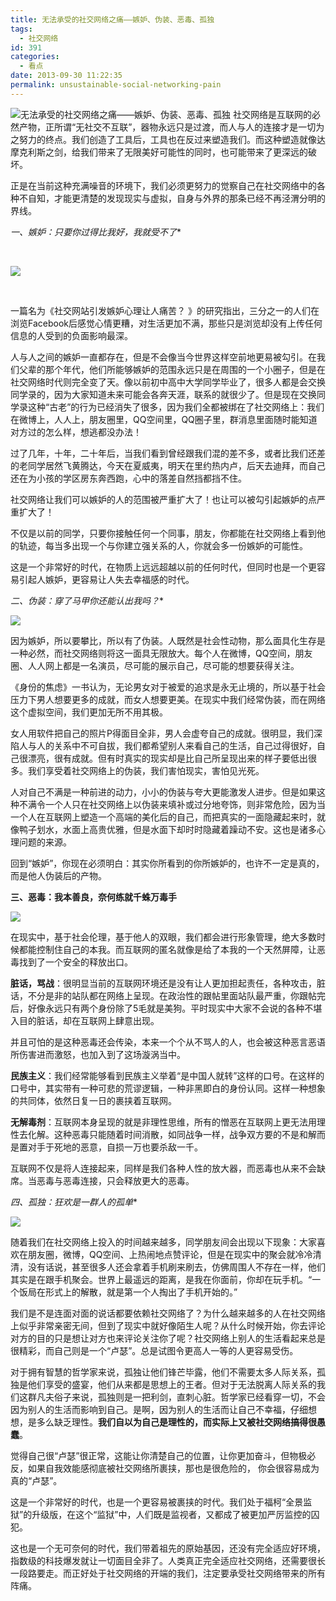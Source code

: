 ```yaml
---
title: 无法承受的社交网络之痛——嫉妒、伪装、恶毒、孤独
tags:
  - 社交网络
id: 391
categories:
  - 看点
date: 2013-09-30 11:22:35
permalink: unsustainable-social-networking-pain
---
```


![无法承受的社交网络之痛——嫉妒、伪装、恶毒、孤独](http://u.img.huxiu.com/portal/201309/28/105407yx4eiiez1edeiy11.jpg)
社交网络是互联网的必然产物，正所谓“无社交不互联”，器物永远只是过渡，而人与人的连接才是一切为之努力的终点。我们创造了工具后，工具也在反过来塑造我们。而这种塑造就像达摩克利斯之剑，给我们带来了无限美好可能性的同时，也可能带来了更深远的破坏。
<!--more-->


正是在当前这种充满噪音的环境下，我们必须更努力的觉察自己在社交网络中的各种不自知，才能更清楚的发现现实与虚拟，自身与外界的那条已经不再泾渭分明的界线。

*一、嫉妒：只要你过得比我好，我就受不了**



&nbsp;

[![](http://img.huxiu.com/portal/201309/28/1035220hte0ufjesm1181f.jpg)](http://img.huxiu.com/portal/201309/28/1035220hte0ufjesm1181f.jpg)

&nbsp;



一篇名为《社交网站引发嫉妒心理让人痛苦？ 》的研究指出，三分之一的人们在浏览Facebook后感觉心情更糟，对生活更加不满，那些只是浏览却没有上传任何信息的人受到的负面影响最深。

人与人之间的嫉妒一直都存在，但是不会像当今世界这样空前地更易被勾引。在我们父辈的那个年代，他们所能够嫉妒的范围永远只是在周围的一个小圈子，但是在社交网络时代则完全变了天。像以前初中高中大学同学毕业了，很多人都是会交换同学录的，因为大家知道未来可能会各奔天涯，联系的就很少了。但是现在交换同学录这种“古老”的行为已经消失了很多，因为我们全都被绑在了社交网络上：我们在微博上，人人上，朋友圈里，QQ空间里，QQ圈子里，群消息里面随时能知道对方过的怎么样，想逃都没办法！

过了几年，十年，二十年后，当我们看到曾经跟我们混的差不多，或者比我们还差的老同学居然飞黄腾达，今天在夏威夷，明天在里约热内卢，后天去迪拜，而自己还在为小孩的学区房东奔西跑，心中的落差自然挡都挡不住。

社交网络让我们可以嫉妒的人的范围被严重扩大了！也让可以被勾引起嫉妒的点严重扩大了！

不仅是以前的同学，只要你接触任何一个同事，朋友，你都能在社交网络上看到他的轨迹，每当多出现一个与你建立强关系的人，你就会多一份嫉妒的可能性。

这是一个非常好的时代，在物质上远远超越以前的任何时代，但同时也是一个更容易引起人嫉妒，更容易让人失去幸福感的时代。

*二、伪装：穿了马甲你还能认出我吗？**



[![](http://img.huxiu.com/portal/201309/28/103539amclynzmp11oznpw.jpg)](http://img.huxiu.com/portal/201309/28/103539amclynzmp11oznpw.jpg)



因为嫉妒，所以要攀比，所以有了伪装。人既然是社会性动物，那么面具化生存是一种必然，而社交网络则将这一面具无限放大。每个人在微博，QQ空间，朋友圈、人人网上都是一名演员，尽可能的展示自己，尽可能的想要获得关注。

《身份的焦虑》一书认为，无论男女对于被爱的追求是永无止境的，所以基于社会压力下男人想要更多的成就，而女人想要更美。在现实中我们经常伪装，而在网络这个虚拟空间，我们更加无所不用其极。

女人用软件把自己的照片P得面目全非，男人会虚夸自己的成就。很明显，我们深陷人与人的关系中不可自拔，我们都希望别人来看自己的生活，自己过得很好，自己很漂亮，很有成就。但有时真实的现实却是比自己所呈现出来的样子要低出很多。我们享受着社交网络上的伪装，我们害怕现实，害怕见光死。

人对自己不满是一种前进的动力，小小的伪装与夸大更能激发人进步。但是如果这种不满令一个人只在社交网络上以伪装来填补或过分地夸饰，则非常危险，因为当一个人在互联网上塑造一个高端的美化后的自己，而把真实的一面隐藏起来时，就像鸭子划水，水面上高贵优雅，但是水面下却时时隐藏着躁动不安。这也是诸多心理问题的来源。

回到“嫉妒”，你现在必须明白：其实你所看到的你所嫉妒的，也许不一定是真的，而是他人伪装后的产物。

**三、恶毒：我本善良，奈何练就千蛛万毒手**



[![](http://img.huxiu.com/portal/201309/28/103552fyofqpi3s3r8ji6y.jpg)](http://img.huxiu.com/portal/201309/28/103552fyofqpi3s3r8ji6y.jpg)



在现实中，基于社会伦理，基于他人的双眼，我们都会进行形象管理，绝大多数时候都能控制住自己的本我。而互联网的匿名就像是给了本我的一个天然屏障，让恶毒找到了一个安全的释放出口。

**脏话，骂战**：很明显当前的互联网环境还是没有让人更加担起责任，各种攻击，脏话，不分是非的站队都在网络上呈现。在政治性的跟帖里面站队最严重，你跟帖完后，好像永远只有两个身份除了5毛就是美狗。平时现实中大家不会说的各种不堪入目的脏话，却在互联网上肆意出现。

并且可怕的是这种恶毒还会传染，本来一个个从不骂人的人，也会被这种恶言恶语所伤害进而激怒，也加入到了这场漩涡当中。

**民族主义**：我们经常能够看到民族主义举着“是中国人就转”这样的口号。在这样的口号中，其实带有一种可悲的荒谬逻辑，一种非黑即白的身份认同。这样一种想象的共同体，依然日复一日的裹挟着互联网。

**无解毒剂**：互联网本身呈现的就是非理性思维，所有的憎恶在互联网上更无法用理性去化解。这种恶毒只能随着时间消散，如同战争一样，战争双方要的不是和解而是置对手于死地的恶意，自损一万也要杀敌一千。

互联网不仅是将人连接起来，同样是我们各种人性的放大器，而恶毒也从来不会缺席。当恶毒与恶毒连接，只会释放更大的恶毒。

*四、孤独：狂欢是一群人的孤单**



[![](http://img.huxiu.com/portal/201309/28/103603j344g3jhgfwc1jjh.jpg)](http://img.huxiu.com/portal/201309/28/103603j344g3jhgfwc1jjh.jpg)



随着我们在社交网络上投入的时间越来越多，同学朋友间会出现以下现象：大家喜欢在朋友圈，微博，QQ空间、上热闹地点赞评论，但是在现实中的聚会就冷冷清清，没有话说，甚至很多人还会拿着手机刷来刷去，仿佛周围人不存在一样，他们其实是在跟手机聚会。世界上最遥远的距离，是我在你面前，你却在玩手机。“一个饭局在形式上的解散，就是第一个人掏出了手机开始的。”

我们是不是连面对面的说话都要依赖社交网络了？为什么越来越多的人在社交网络上似乎非常亲密无间，但到了现实中就好像陌生人呢？从什么时候开始，你去评论对方的目的只是想让对方也来评论关注你了呢？社交网络上别人的生活看起来总是很精彩，而自己则是一个“卢瑟”。总是试图令更高人一等的人更容易受伤。

对于拥有智慧的哲学家来说，孤独让他们锋芒毕露，他们不需要太多人际关系，孤独是他们享受的盛宴，他们从来都是思想上的王者。但对于无法脱离人际关系的我们这群凡夫俗子来说，孤独则是一把利剑，直刺心脏。哲学家已经看穿一切，不会因为别人的生活而影响到自己。是啊，因为别人的生活而让自己不幸福，仔细想想，是多么缺乏理性。**我们自以为自己是理性的，而实际上又被社交网络搞得很愚蠢**。

觉得自己很“卢瑟”很正常，这能让你清楚自己的位置，让你更加奋斗，但物极必反，如果自我效能感彻底被社交网络所裹挟，那也是很危险的， 你会很容易成为真的“卢瑟”。

这是一个非常好的时代，也是一个更容易被裹挟的时代。我们处于福柯“全景监狱”的升级版，在这个“监狱”中，人们既是监视者，又都成了被更加严厉监控的囚犯。

这也是一个无可奈何的时代，我们带着祖先的原始基因，还没有完全适应好环境，指数级的科技爆发就让一切面目全非了。人类真正完全适应社交网络，还需要很长一段路要走。而正好处于社交网络的开端的我们，注定要承受社交网络带来的所有阵痛。

